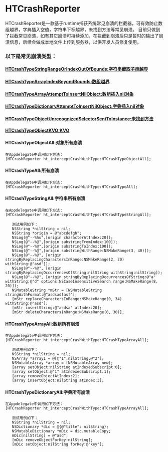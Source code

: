 # HTCrashReporter

HTCrashReporter是一款基于runtime捕获系统常见崩溃的拦截器，可有效防止数组越界，字典插入空值，字符串下标越界，未找到方法等常见崩溃。
目前只做到了拦截常见崩溃，如有其它崩溃可持续添加，在拦截到崩溃后只是暂时的输出了崩溃信息，后续会做成本地文件上传到服务器，以供开发人员修复使用。

 ### 以下是常见崩溃类型：
 
 #### [HTCrashTypeStringRangeOrIndexOutOfBounds:字符串截取子串越界](#stringAll)
 #### [HTCrashTypeArrayIndexBeyondBounds:数组越界](#arrayAll)
 #### [HTCrashTypeArrayAttemptToInsertNilObject:数组插入nil对象](#arrayAll)
 #### [HTCrashTypeDictionaryAttemptToInsertNilObject:字典插入nil对象](#dictionaryAll)
 #### [HTCrashTypeObjectUnrecognizedSelectorSentToInstance:未找到方法](#objectAll)
 #### [HTCrashTypeObjectKVO:KVO](#objectAll)
 #### <span id="objectAll">HTCrashTypeObjectAll:对象所有崩溃</span>
    在Appdelegate中调用如下方法：
    [HTCrashReporter ht_interceptCrashWithType:HTCrashTypeObjectAll];
 #### <span id="all">HTCrashTypeAll:所有崩溃</span>
    在Appdelegate中调用如下方法：
    [HTCrashReporter ht_interceptCrashWithType:HTCrashTypeAll];
 #### <span id="stringAll">HTCrashTypeStringAll:字符串所有崩溃</span>
    在Appdelegate中调用如下方法：
    [HTCrashReporter ht_interceptCrashWithType:HTCrashTypeStringAll];
    
       测试用例如下：
       NSString *nilString = nil;
       NSString *origin = @"abcdefgh";
       NSLog(@"--%hu",[origin characterAtIndex:20]);
       NSLog(@"--%@",[origin substringFromIndex:100]);
       NSLog(@"--%@",[origin substringToIndex:100]);
       NSLog(@"--%@",[origin substringWithRange:NSMakeRange(3, 40)]);
       NSLog(@"--%@", [origin stringByReplacingCharactersInRange:NSMakeRange(2, 20) withString:@"asd"]);
       NSLog(@"--%@", [origin stringByReplacingOccurrencesOfString:nilString withString:nilString]);
       NSLog(@"--%@", [origin stringByReplacingOccurrencesOfString:@"a" withString:@"d" options:NSCaseInsensitiveSearch range:NSMakeRange(8, 20)]);
       NSMutableString *mStr = [NSMutableString stringWithFormat:@"asdsadfasf"];
       [mStr replaceCharactersInRange:NSMakeRange(0, 34) withString:@"asd"];
       [mStr insertString:@"asdsa" atIndex:20];
       [mStr deleteCharactersInRange:NSMakeRange(0, 30)];
#### <span id="arrayAll">HTCrashTypeArrayAll:数组所有崩溃</span>
    在Appdelegate中调用如下方法：
    [HTCrashReporter ht_interceptCrashWithType:HTCrashTypeArrayAll];
    
       测试用例如下：
       NSString *nilString = nil;
       NSArray *array1 = @[@"1",nilString,@"2"];
       NSMutableArray *array = [NSMutableArray new];
       [array setObject:nilString atIndexedSubscript:0];
       [array setObject:@"1" atIndexedSubscript:1];
       [array removeObjectAtIndex:2];
       [array insertObject:nilString atIndex:3];
#### <span id="dictionaryAll">HTCrashTypeDictionaryAll:字典所有崩溃</span>
    在Appdelegate中调用如下方法：
    [HTCrashReporter ht_interceptCrashWithType:HTCrashTypeArrayAll];
    
       测试用例如下：
       NSString *nilString = nil;
       NSDictionary *dic = @{@"title": nilString};
       NSMutableDictionary *mDic = dic.mutableCopy;
       mDic[nilString] = @"asd";
       [mDic removeObjectForKey:nilString];
       [mDic setObject:nilString forKey:@"key"];
       
